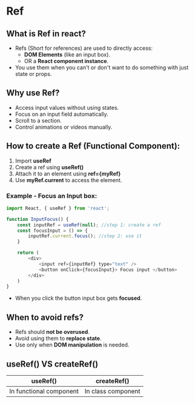 # Ref
## What is Ref in react?
* Refs (Short for references) are used to directly access:
    * **DOM Elements** (like an input box).
    * OR a **React component instance**.
* You use them when you can't or don't want to do something with just state or props.

## Why use Ref?
* Access input values without using states.
* Focus on an input field automatically.
* Scroll to a section.
* Control animations or videos manually.

## How to create a Ref (Functional Component):
1. Import **useRef**
2. Create a ref using **useRef()**
3. Attach it to an element using **ref={myRef}**
4. Use **myRef.current** to access the element.

### Example - Focus an Input box:
```js
import React, { useRef } from 'react';

function InputFocus() {
    const inputRef = useRef(null); //step 1: create a ref
    const focusInput = () => {
        inputRef.current.focus(); //step 2: use it
    }

    return (
        <div>
            <input ref={inputRef} type="text" />
            <button onClick={focusInput}> Focus input </button>
        </div>
    )
}
```

* When you click the button input box gets **focused**.

## When to **avoid** refs?
* Refs should **not be overused**.
* Avoid using them to **replace state**.
* Use only when **DOM manipulation** is needed.

## useRef() VS createRef()

|       useRef()          |       createRef()         |
|-------------------------|---------------------------|
|In functional component  | In class component        |